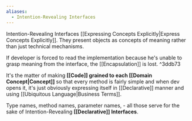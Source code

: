 ```yaml
---
aliases:
  - Intention-Revealing Interfaces
---
```

Intention-Revealing Interfaces [[Expressing Concepts Explicitly|Express Concepts Explicitly]]. They present objects as concepts of meaning rather than just technical mechanisms.

If developer is forced to read the implementation because he's unable to grasp meaning from the interface, the [[Encapsulation]] is lost. ^3ddb73

It's the matter of making **[[Code]] grained to each [[Domain Concept|Concept]]** so that every method is fairly simple and when dev opens it, it's just obviously expressing itself in [[Declarative]] manner and using [[Ubiquitous Language|Business Terms]].

Type names, method names, parameter names, - all those serve for the sake of Intention-Revealing **[[Declarative]] Interfaces**.
